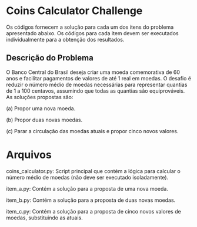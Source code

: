 # Coins Calculator Challenge

Os códigos fornecem a solução para cada um dos itens do problema apresentado abaixo. Os códigos para cada item devem ser executados individualmente para a obtenção dos resultados.

## Descrição do Problema

O Banco Central do Brasil deseja criar uma moeda comemorativa de 60 anos e facilitar pagamentos de valores de até 1 real em moedas. O desafio é reduzir o número médio de moedas necessárias para representar quantias de 1 a 100 centavos, assumindo que todas as quantias são equiprováveis. As soluções propostas são:

(a) Propor uma nova moeda.

(b) Propor duas novas moedas.

(c) Parar a circulação das moedas atuais e propor cinco novos valores.

# Arquivos

coins_calculator.py: Script principal que contém a lógica para calcular o número médio de moedas (não deve ser executado isoladamente).

item_a.py: Contém a solução para a proposta de uma nova moeda.

item_b.py: Contém a solução para a proposta de duas novas moedas.

item_c.py: Contém a solução para a proposta de cinco novos valores de moedas, substituindo as atuais.

